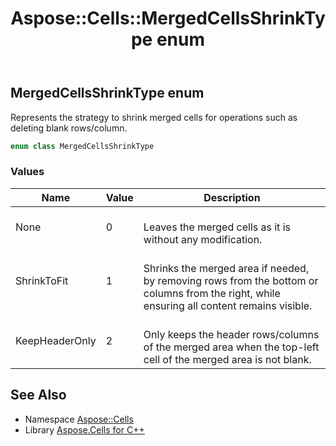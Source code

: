 ﻿---
title: Aspose::Cells::MergedCellsShrinkType enum
linktitle: MergedCellsShrinkType
second_title: Aspose.Cells for C++ API Reference
description: 'Aspose::Cells::MergedCellsShrinkType enum. Represents the strategy to shrink merged cells for operations such as deleting blank rows/column in C++.'
type: docs
weight: 22800
url: /cpp/aspose.cells/mergedcellsshrinktype/
---
## MergedCellsShrinkType enum


Represents the strategy to shrink merged cells for operations such as deleting blank rows/column.

```cpp
enum class MergedCellsShrinkType
```

### Values

| Name | Value | Description |
| --- | --- | --- |
| None | 0 | <br>Leaves the merged cells as it is without any modification. |
| ShrinkToFit | 1 | <br>Shrinks the merged area if needed, by removing rows from the bottom or columns from the right, while ensuring all content remains visible. |
| KeepHeaderOnly | 2 | <br>Only keeps the header rows/columns of the merged area when the top-left cell of the merged area is not blank. |

## See Also

* Namespace [Aspose::Cells](../)
* Library [Aspose.Cells for C++](../../)
